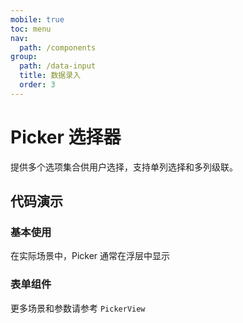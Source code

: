 ```yaml
---
mobile: true
toc: menu
nav:
  path: /components
group:
  path: /data-input
  title: 数据录入
  order: 3
---
```


# Picker 选择器

提供多个选项集合供用户选择，支持单列选择和多列级联。

## 代码演示


### 基本使用

在实际场景中，Picker 通常在浮层中显示

<code src="./demo/demo1.tsx"></code>

### 表单组件

<code src="./demo/demo2.tsx"></code>


更多场景和参数请参考 `PickerView`



<API src="./Picker.tsx" ></API>

